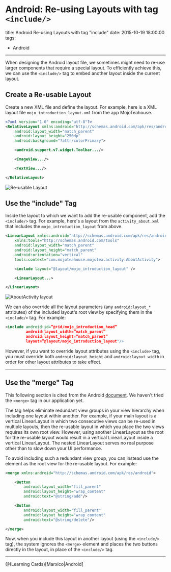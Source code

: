# Android: Re-using Layouts with tag `<include/>`

title: Android Re-using Layouts with tag "include"
date: 2015-10-19 18:00:00
tags:
- Android

---

When designing the Android layout file, we sometimes might need to re-use larger components that require a special layout. To efficiently achieve this, we can use the `<include/>`  tag to embed another layout inside the current layout.

<!--more-->

## Create a Re-usable Layout
Create a new XML file and define the layout. For example, here is a XML layout file `mojo_introduction_layout.xml`  from the app MojoTeahouse.
``` xml
<?xml version="1.0" encoding="utf-8"?>
<RelativeLayout xmlns:android="http://schemas.android.com/apk/res/android"
    android:layout_width="match_parent"
    android:layout_height="250dp"
    android:background="?attr/colorPrimary">

    <android.support.v7.widget.Toolbar.../>

    <ImageView.../>

    <TextView.../>

</RelativeLayout>
```
![Re-usable Layout](http://i.imgur.com/fbLi5Vk.png)


## Use the "include" Tag
Inside the layout to which we want to add the re-usable component, add the `<include/>` tag. For example, here's a layout from the `activity_about.xml` that includes the `mojo_introduction_layout` from above.


``` xml
<LinearLayout xmlns:android="http://schemas.android.com/apk/res/android"
    xmlns:tools="http://schemas.android.com/tools"
    android:layout_width="match_parent"
    android:layout_height="match_parent"
    android:orientation="vertical"
    tools:context="com.mojoteahouse.mojotea.activity.AboutActivity">

    <include layout="@layout/mojo_introduction_layout" />

    <LinearLayout...>

</LinearLayout>
```

![AboutActivity layout](http://i.imgur.com/AmNIlCy.png)

We can also override all the layout parameters (any `android:layout_*` attributes) of the included layout's root view by specifying them in the `<include/>` tag. For example:

``` xml
<include android:id=”@+id/mojo_introduction_head”
         android:layout_width=”match_parent”
         android:layout_height=”match_parent”
         layout=”@layout/mojo_introduction_layout"/>
```

However, if you want to override layout attributes using the `<include>` tag, you must override both `android:layout_height` and `android:layout_width` in order for other layout attributes to take effect.


----------

## Use the "merge" Tag
This following section is cited from the Android [document](http://developer.android.com/training/improving-layouts/reusing-layouts.html#Merge). We haven't tried the `<merge>` tag in our application yet.

The <merge /> tag helps eliminate redundant view groups in your view hierarchy when including one layout within another. For example, if your main layout is a vertical LinearLayout in which two consecutive views can be re-used in multiple layouts, then the re-usable layout in which you place the two views requires its own root view. However, using another LinearLayout as the root for the re-usable layout would result in a vertical LinearLayout inside a vertical LinearLayout. The nested LinearLayout serves no real purpose other than to slow down your UI performance.

To avoid including such a redundant view group, you can instead use the <merge> element as the root view for the re-usable layout. For example:

``` xml
<merge xmlns:android="http://schemas.android.com/apk/res/android">

    <Button
        android:layout_width="fill_parent"
        android:layout_height="wrap_content"
        android:text="@string/add"/>

    <Button
        android:layout_width="fill_parent"
        android:layout_height="wrap_content"
        android:text="@string/delete"/>

</merge>
```
Now, when you include this layout in another layout (using the `<include/>` tag), the system ignores the `<merge>` element and places the two buttons directly in the layout, in place of the `<include/>` tag.

----------

@(Learning Cards)[Marxico|Android]


